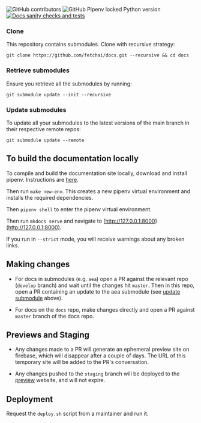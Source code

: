![GitHub contributors](https://img.shields.io/github/contributors-anon/fetchai/docs)
![GitHub Pipenv locked Python version](https://img.shields.io/github/pipenv/locked/python-version/fetchai/docs)
<a href="https://github.com/fetchai/docs/workflows/Docs%20sanity%20checks%20and%20tests">
<img alt="Docs sanity checks and tests" src="https://github.com/fetchai/docs/workflows/Docs%20sanity%20checks%20and%20tests/badge.svg?branch=master"></a>

### Clone

This repository contains submodules. Clone with recursive strategy:

    git clone https://github.com/fetchai/docs.git --recursive && cd docs

### Retrieve submodules

Ensure you retrieve all the submodules by running:

    git submodule update --init --recursive

### Update submodules

To update all your submodules to the latest versions of the main branch in their respective remote repos:

    git submodule update --remote

## To build the documentation locally

To compile and build the documentation site locally, download and install pipenv. Instructions are <a href="https://github.com/pypa/pipenv#installation" target=_blank>here</a>.

Then run `make new-env`. This creates a new pipenv virtual environment and installs the required dependencies.

Then `pipenv shell` to enter the pipenv virtual environment.

Then run `mkdocs serve` and navigate to [http://127.0.0.1:8000](http://127.0.0.1:8000).

If you run in `--strict` mode, you will receive warnings about any broken links.

## Making changes

- For docs in submodules (e.g. `aea`) open a PR against the relevant repo (`develop` branch) and wait until the changes hit `master`. Then in this repo, open a PR containing an update to the aea submodule (see [update submodule](#update-submodules) above).

- For docs on the `docs` repo, make changes directly and open a PR against `master` branch of the docs repo.

## Previews and Staging

- Any changes made to a PR will generate an ephemeral preview site on firebase, which will disappear after a couple of days.
The URL of this temporary site will be added to the PR's conversation.

- Any changes pushed to the `staging` branch will be deployed to the [preview](https://fetch-docs-preview.web.app/) website, and will not expire.

## Deployment

Request the `deploy.sh` script from a maintainer and run it.
